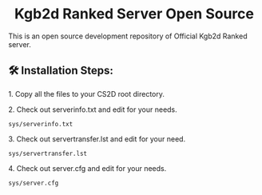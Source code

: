 <h1 align="center" id="title">Kgb2d Ranked Server Open Source</h1>

<p id="description">This is an open source development repository of Official Kgb2d Ranked server.</p>

<h2>🛠️ Installation Steps:</h2>

<p>1. Copy all the files to your CS2D root directory.</p>

<p>2. Check out serverinfo.txt and edit for your needs.</p>

```
sys/serverinfo.txt
```

<p>3. Check out servertransfer.lst and edit for your need.</p>

```
sys/servertransfer.lst
```

<p>4. Check out server.cfg and edit for your needs.</p>

```
sys/server.cfg
```
